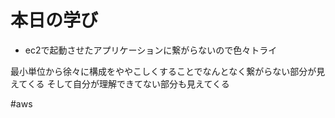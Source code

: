# 本日の学び
- ec2で起動させたアプリケーションに繋がらないので色々トライ

最小単位から徐々に構成をややこしくすることでなんとなく繋がらない部分が見えてくる
そして自分が理解できてない部分も見えてくる

#aws
